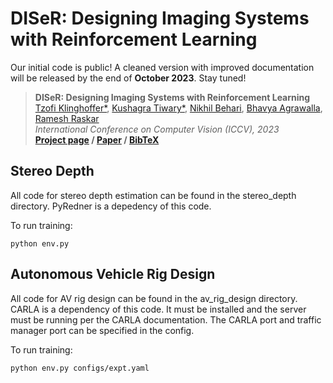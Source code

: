 # DISeR: Designing Imaging Systems with Reinforcement Learning

Our initial code is public! A cleaned version with improved documentation will be released by the end of __October 2023__. Stay tuned!

> __DISeR: Designing Imaging Systems with Reinforcement Learning__  
> [Tzofi Klinghoffer*](https://tzofi.github.io/), [Kushagra Tiwary*](https://www.media.mit.edu/people/ktiwary/overview/), [Nikhil Behari](https://www.media.mit.edu/people/nbehari/overview/), [Bhavya Agrawalla](https://scholar.google.com/citations?user=TdJ4Rk4AAAAJ&hl), [Ramesh Raskar](https://www.media.mit.edu/people/raskar/overview/)  
> _International Conference on Computer Vision (_ICCV_), 2023_  
> __[Project page](https://tzofi.github.io/diser)&nbsp;/ [Paper](https://tzofi.github.io/diser/assets/tzofi2023diser.pdf)&nbsp;/ [BibTeX](https://tzofi.github.io/diser/assets/tzofi2023diser.bib)__

## Stereo Depth

All code for stereo depth estimation can be found in the stereo_depth directory. PyRedner is a depedency of this code.

To run training:

```
python env.py
```

## Autonomous Vehicle Rig Design

All code for AV rig design can be found in the av_rig_design directory. CARLA is a dependency of this code. It must be installed and the server must be running per the CARLA documentation. The CARLA port and traffic manager port can be specified in the config.

To run training:

```
python env.py configs/expt.yaml
```
